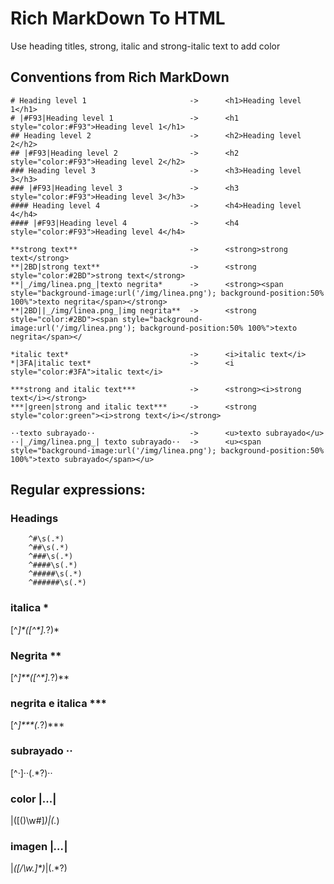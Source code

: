 # Rich MarkDown To HTML

Use heading titles, strong, italic and strong-italic text to add color

## Conventions from Rich MarkDown

```
# Heading level 1                       ->      <h1>Heading level 1</h1>
# |#F93|Heading level 1                 ->      <h1 style="color:#F93">Heading level 1</h1>
## Heading level 2                      ->      <h2>Heading level 2</h2>
## |#F93|Heading level 2                ->      <h2 style="color:#F93">Heading level 2</h2>
### Heading level 3                     ->      <h3>Heading level 3</h3>
### |#F93|Heading level 3               ->      <h3 style="color:#F93">Heading level 3</h3>
#### Heading level 4                    ->      <h4>Heading level 4</h4>
#### |#F93|Heading level 4              ->      <h4 style="color:#F93">Heading level 4</h4>

**strong text**                         ->      <strong>strong text</strong>
**|2BD|strong text**                    ->      <strong style="color:#2BD">strong text</strong>
**|_/img/linea.png_|texto negrita*      ->      <strong><span style="background-image:url('/img/linea.png'); background-position:50% 100%">texto negrita</span></strong>
**|2BD||_/img/linea.png_|img negrita**  ->      <strong style="color:#2BD"><span style="background-image:url('/img/linea.png'); background-position:50% 100%">texto negrita</span></

*italic text*                           ->      <i>italic text</i>
*|3FA|italic text*                      ->      <i style="color:#3FA">italic text</i>

***strong and italic text***            ->      <strong><i>strong text</i></strong>
***|green|strong and italic text***     ->      <strong style="color:green"><i>strong text</i></strong>

··texto subrayado··                     ->      <u>texto subrayado</u>
··|_/img/linea.png_| texto subrayado··  ->      <u><span style="background-image:url('/img/linea.png'); background-position:50% 100%">texto subrayado</span></u>
```

## Regular expressions:

### Headings
```
    ^#\s(.*)
    ^##\s(.*)
    ^###\s(.*)
    ^####\s(.*)
    ^#####\s(.*)
    ^######\s(.*)
```

### italica *
[^*]\*([^\*].*?)\*

### Negrita **
[^*]\*\*([^\*].*?)\*\*

### negrita e italica ***
[^*]\*\*\*(.*?)\*\*\*

### subrayado ··
[^·]··(.*?)··

### color |...|
\|([\(\)\w#]*)\|(.*)

### imagen |_..._|
\|_([\/\w\.]*)_\|(.*?)
